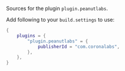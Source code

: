 Sources for the plugin `plugin.peanutlabs`.

Add following to your `build.settings` to use:
```lua
{
    plugins = {
        "plugin.peanutlabs" = {
            publisherId = "com.coronalabs",
        },
    },
}
```
